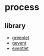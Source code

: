 ﻿# process

## library

- [greenlet](https://github.com/gaoxinge/network/tree/master/process/library/greenlet)
- [gevent](https://github.com/gaoxinge/network/tree/master/process/library/gevent)
- [eventlet](https://github.com/gaoxinge/network/tree/master/process/library/evenlet)
